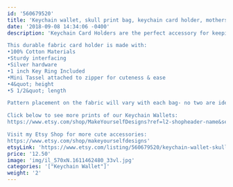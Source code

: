 ```yaml
---
id: '560679520'
title: 'Keychain wallet, skull print bag, keychain card holder, mothers day gift, best friend gift, gift for her'
date: '2018-09-08 14:34:06 -0400'
description: 'Keychain Card Holders are the perfect accessory for keeping track of your keys, money and valueables while grocery shopping, going to the gym, or running errands. Available in super fun and cute fabrics- they also make an awesome gift for coworkers, neighbors and friends!!

This durable fabric card holder is made with:
•100% Cotton Materials
•Sturdy interfacing
•Silver hardware
•1 inch Key Ring Included
•Mini Tassel attached to zipper for cuteness & ease
•4&quot; height
•5 1/2&quot; length

Pattern placement on the fabric will vary with each bag- no two are identical.

Click below to see more prints of our Keychain Wallets:
https://www.etsy.com/shop/MakeYourselfDesigns?ref=l2-shopheader-name&section_id=22839079

Visit my Etsy Shop for more cute accessories:
https://www.etsy.com/shop/makeyourselfdesigns'
etsyLink: 'https://www.etsy.com/listing/560679520/keychain-wallet-skull-print-bag-keychain?utm_source=synctostaticsite&utm_medium=api&utm_campaign=api'
price: '12.50'
image: 'img/il_570xN.1611462480_33vl.jpg'
categories: '["Keychain Wallet"]'
weight: '2'
---
```

